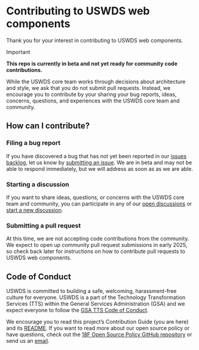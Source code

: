 # Contributing to USWDS web components

Thank you for your interest in contributing to USWDS web components.

> [!Important]
>
> **This repo is currently in beta and not yet ready for community code contributions.**
>
> While the USWDS core team works through decisions about architecture and style, we ask that you do not submit pull requests. Instead, we encourage you to contribute by your sharing your bug reports, ideas, concerns, questions, and experiences with the USWDS core team and community.

## How can I contribute?

### Filing a bug report

If you have discovered a bug that has not yet been reported in our [issues backlog](https://github.com/uswds/web-components/issues), let us know by [submitting an issue](https://github.com/uswds/web-components/issues/new). We are in beta and may not be able to respond immediately, but we will address as soon as as we are able.

### Starting a discussion

If you want to share ideas, questions, or concerns with the USWDS core team and community, you can participate in any of our [open discussions](https://github.com/uswds/web-components/discussions) or [start a new discussion](https://github.com/uswds/web-components/discussions/new/choose).

### Submitting a pull request

At this time, we are not accepting code contributions from the community. We expect to open up community pull request submissions in early 2025, so check back later for instructions on how to contribute pull requests to USWDS web components.

## Code of Conduct

USWDS is committed to building a safe, welcoming, harassment-free culture for everyone. USWDS is a part of the Technology Transformation Services (TTS) within the General Services Administration (GSA) and we expect everyone to follow the [GSA TTS Code of Conduct](https://handbook.tts.gsa.gov/about-us/code-of-conduct/).

We encourage you to read this project’s Contribution Guide (you are here) and its [README](https://github.com/uswds/web-components). If you want to read more about our open source policy or have questions, check out the [18F Open Source Policy GitHub repository](https://github.com/18f/open-source-policy) or send us an [email](mailto:uswds@gsa.gov).
